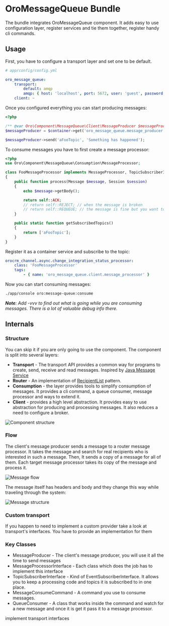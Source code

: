 # OroMessageQueue Bundle

The bundle integrates OroMessageQueue component.
It adds easy to use configuration layer, register services and tie them together, register handy cli commands.

## Usage

First, you have to configure a transport layer and set one to be default.

```yaml
# app/config/config.yml

oro_message_queue:
    transport:
        default: amqp
        amqp: { host: 'localhost', port: 5672, user: 'guest', password: 'guest', vhost: '/' }
    client: ~
```

Once you configured everything you can start producing messages:

```php
<?php

/** @var Oro\Component\MessageQueue\Client\MessageProducer $messageProducer **/
$messageProducer = $container->get('oro_message_queue.message_producer');

$messageProducer->send('aFooTopic', 'Something has happened');
```

To consume messages you have to first create a message processor:

```php
<?php
use Oro\Component\MessageQueue\Consumption\MessageProcessor;

class FooMessageProcessor implements MessageProcessor, TopicSubscriberInterface
{
    public function process(Message $message, Session $session)
    {
        echo $message->getBody();

        return self::ACK;
        // return self::REJECT; // when the message is broken
        // return self::REQUEUE; // the message is fine but you want to postpone processing
    }

    public static function getSubscribedTopics()
    {
        return ['aFooTopic'];
    }
}
```

Register it as a container service and subscribe to the topic:

```yaml
orocrm_channel.async.change_integration_status_processor:
    class: 'FooMessageProcessor'
    tags:
        - { name: 'oro_message_queue.client.message_processor' }
```

Now you can start consuming messages:

```bash
./app/console oro:message-queue:consume
```

_**Note**: Add -vvv to find out what is going while you are consuming messages. There is a lot of valuable debug info there._


## Internals

### Structure

You can skip it if you are only going to use the component.
The component is split into several layers:

* **Transport** - The transport API provides a common way for programs to create, send, receive and read messages. Inspired by [Java Message Service](https://docs.oracle.com/javaee/1.4/api/javax/jms/package-summary.html)
* **Router** - An implementation of [RecipientList](http://www.enterpriseintegrationpatterns.com/patterns/messaging/RecipientList.html) pattern.
* **Consumption** - the layer provides tools to simplify consumption of messages. It provides a cli command, a queue consumer, message processor and ways to extend it.
* **Client** - provides a high level abstraction. It provides easy to use abstraction for producing and processing messages. It also reduces a need to configure a broker.

![Component structure](./Resources/doc/component_structure_diagram.png "The Oro MessageQueue component structure")

### Flow

The client's message producer sends a message to a router message processor.
It takes the message and search for real recipients who is interested in such a message.
Then, It sends a copy of a message for all of them.
Each target message processor takes its copy of the message and process it.

![Message flow](./Resources/doc/message_flow_diagram.png "The message flow")

The message itself has headers and body and they change this way while traveling through the system:

![Message structure](./Resources/doc/message_structure_diagram.png "The message structure")

### Custom transport

If you happen to need to implement a custom provider take a look at transport's interfaces.
You have to provide an implementation for them

### Key Classes

* MessageProducer - The client's message producer, you will use it all the time to send messages
* MessageProcessorInterface - Each class which does the job has to implement this interface
* TopicSubscriberInterface - Kind of EventSubscriberInterface. It allows you to keep a processing code and topics it is subscribed to in one place.
* MessageConsumeCommand - A command you use to consume messages.
* QueueConsumer - A class that works inside the command and watch for a new message and once it is get it pass it to a message processor.


implement transport interfaces